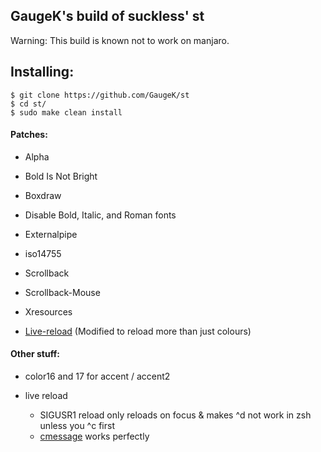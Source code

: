 ## GaugeK's build of suckless' st

Warning: This build is known not to work on manjaro.

## Installing:

    $ git clone https://github.com/GaugeK/st
    $ cd st/
    $ sudo make clean install

#### Patches:

- Alpha

- Bold Is Not Bright

- Boxdraw

- Disable Bold, Italic, and Roman fonts

- Externalpipe

- iso14755

- Scrollback

- Scrollback-Mouse

- Xresources

- [Live-reload](https://github.com/PaxPlay/st) (Modified to reload more than just colours)

#### Other stuff:

- color16 and 17 for accent / accent2

- live reload
  - SIGUSR1 reload only reloads on focus & makes ^d not work in zsh unless you ^c first
  - [cmessage](https://github.com/GaugeK/stmessage) works perfectly
